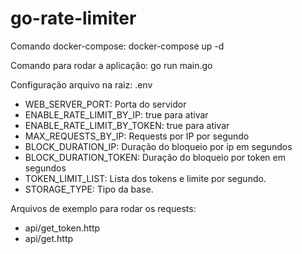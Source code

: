 # go-rate-limiter

Comando docker-compose: docker-compose up -d

Comando para rodar a aplicação: go run main.go

Configuração arquivo na raiz: .env

* WEB_SERVER_PORT: Porta do servidor
* ENABLE_RATE_LIMIT_BY_IP: true para ativar
* ENABLE_RATE_LIMIT_BY_TOKEN: true para ativar
* MAX_REQUESTS_BY_IP: Requests por IP por segundo
* BLOCK_DURATION_IP: Duração do bloqueio por ip em segundos
* BLOCK_DURATION_TOKEN: Duração do bloqueio por token em segundos
* TOKEN_LIMIT_LIST: Lista dos tokens e limite por segundo.
* STORAGE_TYPE: Tipo da base.

Arquivos de exemplo para rodar os requests:
* api/get_token.http
* api/get.http
